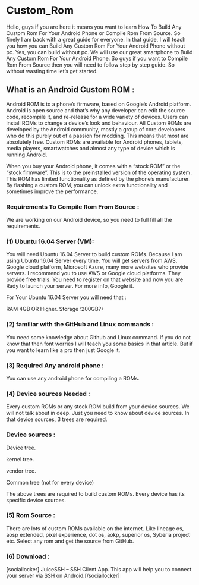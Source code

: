# Custom_Rom
Hello, guys if you are here it means you want to learn How To Build Any Custom Rom For Your Android Phone or Compile Rom From Source. So finely I am back with a great guide for everyone. In that guide, I will teach you how you can Build Any Custom Rom For Your Android Phone without pc. Yes, you can build without pc. We will use our great smartphone to Build Any Custom Rom For Your Android Phone. So guys if you want to Compile Rom From Source then you will need to follow step by step guide. So without wasting time let’s get started.

## What is an Android Custom ROM :
Android ROM is to a phone’s firmware, based on Google’s Android platform. Android is open source and that’s why any developer can edit the source code, recompile it, and re-release for a wide variety of devices. Users can install ROMs to change a device’s look and behaviour. All Custom ROMs are developed by the Android community, mostly a group of core developers who do this purely out of a passion for modding. This means that most are absolutely free. Custom ROMs are available for Android phones, tablets, media players, smartwatches and almost any type of device which is running Android.

When you buy your Android phone, it comes with a “stock ROM” or the “stock firmware”. This is to the preinstalled version of the operating system. This ROM has limited functionality as defined by the phone’s manufacturer. By flashing a custom ROM, you can unlock extra functionality and sometimes improve the performance.

### Requirements To Compile Rom From Source :
We are working on our Android device, so you need to full fill all the requirements.

### (1) Ubuntu 16.04 Server (VM):
You will need Ubuntu 16.04 Server to build custom ROMs. Because I am using Ubuntu 16.04 Server every time. You will get servers from AWS, Google cloud platform, Microsoft Azure, many more websites who provide servers. I recommend you to use AWS or Google cloud platforms. They provide free trials. You need to register on that website and now you are Rady to launch your server. For more info, Google it.

For Your Ubuntu 16.04 Server you will need that :

RAM 4GB OR Higher.
Storage :200GB?+

### (2) familiar with the GitHub and Linux commands :
You need some knowledge about Github and Linux command. If you do not know that then font worries I will teach you some basics in that article. But if you want to learn like a pro then just Google it.

### (3) Required Any android phone :
You can use any android phone for compiling a ROMs.

### (4) Device sources Needed :
Every custom ROMs or any stock ROM build from your device sources. We will not talk about in deep. Just you need to know about device sources. In that device sources, 3 trees are required.

### Device sources :
Device tree.

kernel tree.

vendor tree.

Common tree (not for every device)

The above trees are required to build custom ROMs. Every device has its specific device sources.

### (5) Rom Source :
There are lots of custom ROMs available on the internet. Like lineage os, aosp extended, pixel experience, dot os, aokp, superior os, Syberia project etc. Select any rom and get the source from GitHub.

### (6) Download :
[sociallocker] JuiceSSH – SSH Client App. This app will help you to connect your server via SSH on Android.[/sociallocker]

